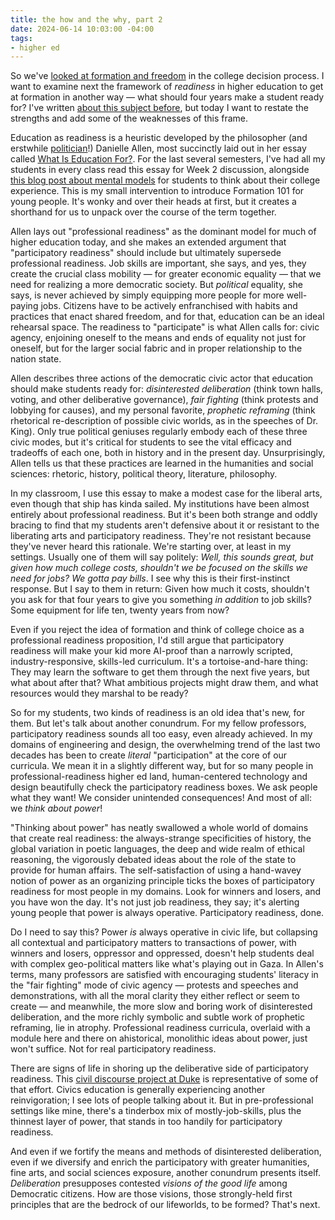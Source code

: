```yaml
---
title: the how and the why, part 2
date: 2024-06-14 10:03:00 -04:00
tags:
- higher ed
---
```


So we've [looked at formation and freedom](https://sarahendren.com/2024/06/10/the-how-and-the-why/) in the college decision process. I want to examine next the framework of *readiness* in higher education to get at formation in another way — what should four years make a student ready for? I've written [about this subject before](https://sarahendren.substack.com/p/a-classroom-is-for-readiness), but today I want to restate the strengths and add some of the weaknesses of this frame.

Education as readiness is a heuristic developed by the philosopher (and erstwhile [politician](https://partnersindemocracy.us/)!) Danielle Allen, most succinctly laid out in her essay called [What Is Education For?](https://www.bostonreview.net/forum/danielle-allen-what-is-education-for/). For the last several semesters, I've had all my students in every class read this essay for Week 2 discussion, alongside [this blog post about mental models](https://www.therealworldofcollege.com/blog/taking-advantage-of-college-before-its-too-late) for students to think about their college experience. This is my small intervention to introduce Formation 101 for young people. It's wonky and over their heads at first, but it creates a shorthand for us to unpack over the course of the term together. 

Allen lays out "professional readiness" as the dominant model for much of higher education today, and she makes an extended argument that "participatory readiness" should include but ultimately supersede professional readiness. Job skills are important, she says, and yes, they create the crucial class mobility — for greater economic equality — that we need for realizing a more democratic society. But *political* equality, she says, is never achieved by simply equipping more people for more well-paying jobs. Citizens have to be actively enfranchised with habits and practices that enact shared freedom, and for that, education can be an ideal rehearsal space. The readiness to "participate" is what Allen calls for: civic agency, enjoining oneself to the means and ends of equality not just for oneself, but for the larger social fabric and in proper relationship to the nation state.

Allen describes three actions of the democratic civic actor that education should make students ready for: *disinterested deliberation* (think town halls, voting, and other deliberative governance), *fair fighting* (think protests and lobbying for causes), and my personal favorite, *prophetic reframing* (think rhetorical re-description of possible civic worlds, as in the speeches of Dr. King). Only true political geniuses regularly embody each of these three civic modes, but it's critical for students to see the vital efficacy and tradeoffs of each one, both in history and in the present day. Unsurprisingly, Allen tells us that these practices are learned in the humanities and social sciences: rhetoric, history, political theory, literature, philosophy.

In my classroom, I use this essay to make a modest case for the liberal arts, even though that ship has kinda sailed. My institutions have been almost entirely about professional readiness. But it's been both strange and oddly bracing to find that my students aren't defensive about it or resistant to the liberating arts and participatory readiness. They're not resistant because they've never heard this rationale. We're starting over, at least in my settings. Usually one of them will say politely: *Well, this sounds great, but given how much college costs, shouldn't we be focused on the skills we need for jobs? We gotta pay bills*. I see why this is their first-instinct response. But I say to them in return: Given how much it costs, shouldn't you ask for that four years to give you something *in addition* to job skills? Some equipment for life ten, twenty years from now?

Even if you reject the idea of formation and think of college choice as a professional readiness proposition, I'd still argue that participatory readiness will make your kid more AI-proof than a narrowly scripted, industry-responsive, skills-led curriculum. It's a tortoise-and-hare thing: They may learn the software to get them through the next five years, but what about after that? What ambitious projects might draw them, and what resources would they marshal to be ready? 

So for my students, two kinds of readiness is an old idea that's new, for them. But let's talk about another conundrum. For my fellow professors, participatory readiness sounds all too easy, even already achieved. In my domains of engineering and design, the overwhelming trend of the last two decades has been to create *literal* "participation" at the core of our curricula. We mean it in a slightly different way, but for so many people in professional-readiness higher ed land, human-centered technology and design beautifully check the participatory readiness boxes. We ask people what they want! We consider unintended consequences! And most of all: we *think about power*! 

"Thinking about power" has neatly swallowed a whole world of domains that create real readiness: the always-strange specificities of history, the global variation in poetic languages, the deep and wide realm of ethical reasoning, the vigorously debated ideas about the role of the state to provide for human affairs. The self-satisfaction of using a hand-wavey notion of power as an organizing principle ticks the boxes of participatory readiness for most people in my domains. Look for winners and losers, and you have won the day. It's not just job readiness, they say; it's alerting young people that power is always operative. Participatory readiness, done.

Do I need to say this? Power *is* always operative in civic life, but collapsing all contextual and participatory matters to transactions of power, with winners and losers, oppressor and oppressed, doesn't help students deal with complex geo-political matters like what's playing out in Gaza. In Allen's terms, many professors are satisfied with encouraging students' literacy in the "fair fighting" mode of civic agency — protests and speeches and demonstrations, with all the moral clarity they either reflect or seem to create — and meanwhile, the more slow and boring work of disinterested deliberation, and the more richly symbolic and subtle work of prophetic reframing, lie in atrophy. Professional readiness curricula, overlaid with a module here and there on ahistorical, monolithic ideas about power, just won't suffice. Not for real participatory readiness.

There are signs of life in shoring up the deliberative side of participatory readiness. This [civil discourse project at Duke](https://civildiscourse.duke.edu/) is representative of some of that effort. Civics education is generally experiencing another reinvigoration; I see lots of people talking about it. But in pre-professional settings like mine, there's a tinderbox mix of mostly-job-skills, plus the thinnest layer of power, that stands in too handily for participatory readiness.

And even if we fortify the means and methods of disinterested deliberation, even if we diversify and enrich the participatory with greater humanities, fine arts, and social sciences exposure, another conundrum presents itself. *Deliberation* presupposes contested *visions of the good life* among Democratic citizens. How are those visions, those strongly-held first principles that are the bedrock of our lifeworlds, to be formed? That's next.






